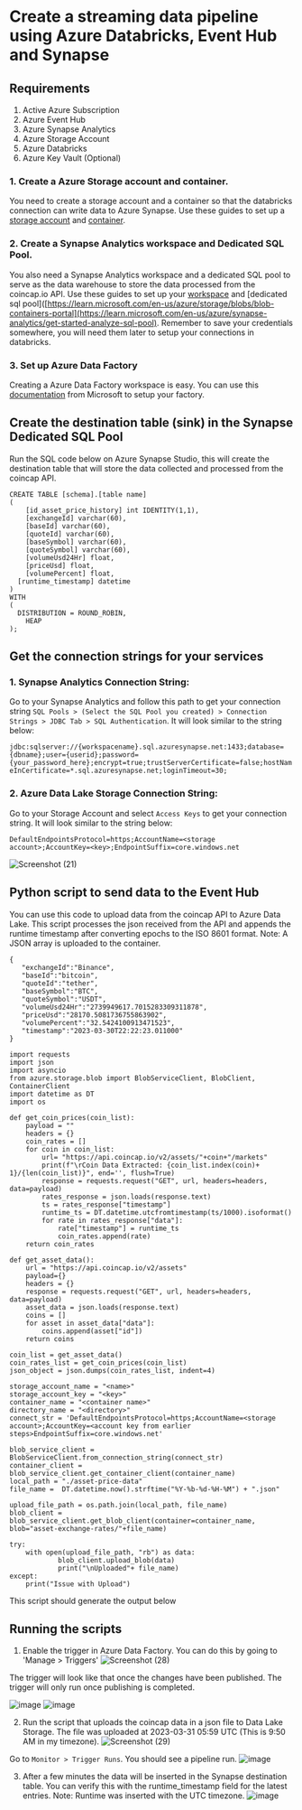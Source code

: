 # Create a streaming data pipeline using Azure Databricks, Event Hub and Synapse


## Requirements

1. Active Azure Subscription
2. Azure Event Hub 
3. Azure Synapse Analytics
4. Azure Storage Account
5. Azure Databricks
6. Azure Key Vault (Optional)

### 1. Create a Azure Storage account and container. 

You need to create a storage account and a container so that the databricks connection can write data to Azure Synapse. Use these guides to set up a [storage account](https://learn.microsoft.com/en-us/azure/storage/common/storage-account-create?tabs=azure-portal) and [container](https://learn.microsoft.com/en-us/azure/storage/blobs/blob-containers-portal).

### 2. Create a Synapse Analytics workspace and Dedicated SQL Pool. 

You also need a Synapse Analytics workspace and a dedicated SQL pool to serve as the data warehouse to store the data processed from the coincap.io API. Use these guides to set up your [workspace](https://learn.microsoft.com/en-us/azure/synapse-analytics/get-started-create-workspace) and [dedicated sql pool]([https://learn.microsoft.com/en-us/azure/storage/blobs/blob-containers-portal](https://learn.microsoft.com/en-us/azure/synapse-analytics/get-started-analyze-sql-pool). Remember to save your credentials somewhere, you will need them later to setup your connections in databricks.

### 3. Set up Azure Data Factory

Creating a Azure Data Factory workspace is easy. You can use this [documentation](https://learn.microsoft.com/en-us/azure/data-factory/quickstart-create-data-factory) from Microsoft to setup your factory. 

## Create the destination table (sink) in the Synapse Dedicated SQL Pool

Run the SQL code below on Azure Synapse Studio, this will create the destination table that will store the data collected and processed from the coincap API.

```	
CREATE TABLE [schema].[table name]
(
	[id_asset_price_history] int IDENTITY(1,1),
	[exchangeId] varchar(60),
	[baseId] varchar(60),
	[quoteId] varchar(60),
	[baseSymbol] varchar(60),
	[quoteSymbol] varchar(60),
	[volumeUsd24Hr] float,
	[priceUsd] float,
	[volumePercent] float,
  [runtime_timestamp] datetime
)
WITH
(
  DISTRIBUTION = ROUND_ROBIN,
	HEAP
);
```
## Get the connection strings for your services

### 1. Synapse Analytics Connection String: 
Go to your Synapse Analytics and follow this path to get your connection string `SQL Pools > (Select the SQL Pool you created) > Connection Strings > JDBC Tab > SQL Authentication`. It will look similar to the string below:

`jdbc:sqlserver://{workspacename}.sql.azuresynapse.net:1433;database={dbname};user={userid};password={your_password_here};encrypt=true;trustServerCertificate=false;hostNameInCertificate=*.sql.azuresynapse.net;loginTimeout=30;`

### 2. Azure Data Lake Storage Connection String: 
Go to your Storage Account and select `Access Keys` to get your connection string. It will look similar to the string below:

`DefaultEndpointsProtocol=https;AccountName=<storage account>;AccountKey=<key>;EndpointSuffix=core.windows.net`

![Screenshot (21)](https://user-images.githubusercontent.com/50084105/228976604-c7ea7b79-854b-4b3e-8151-cd031e4b0f9a.png)

## Python script to send data to the Event Hub

You can use this code to upload data from the coincap API to Azure Data Lake. This script processes the json received from the API and appends the runtime timestamp after converting epochs to the ISO 8601 format. Note: A JSON array is uploaded to the container.

```
{
   "exchangeId":"Binance",
   "baseId":"bitcoin",
   "quoteId":"tether",
   "baseSymbol":"BTC",
   "quoteSymbol":"USDT",
   "volumeUsd24Hr":"2739949617.7015283309311878",
   "priceUsd":"28170.5081736755863902",
   "volumePercent":"32.5424100913471523",
   "timestamp":"2023-03-30T22:22:23.011000"
}
```

```
import requests
import json
import asyncio
from azure.storage.blob import BlobServiceClient, BlobClient, ContainerClient
import datetime as DT
import os

def get_coin_prices(coin_list):
    payload = ""
    headers = {}
    coin_rates = []
    for coin in coin_list:
        url= "https://api.coincap.io/v2/assets/"+coin+"/markets"
        print(f"\rCoin Data Extracted: {coin_list.index(coin)+ 1}/{len(coin_list)}", end='', flush=True)
        response = requests.request("GET", url, headers=headers, data=payload)
        rates_response = json.loads(response.text)
        ts = rates_response["timestamp"]
        runtime_ts = DT.datetime.utcfromtimestamp(ts/1000).isoformat()
        for rate in rates_response["data"]:
            rate["timestamp"] = runtime_ts
            coin_rates.append(rate)  
    return coin_rates   

def get_asset_data():
    url = "https://api.coincap.io/v2/assets"
    payload={}
    headers = {}
    response = requests.request("GET", url, headers=headers, data=payload)
    asset_data = json.loads(response.text)
    coins = []
    for asset in asset_data["data"]:
        coins.append(asset["id"])
    return coins

coin_list = get_asset_data()
coin_rates_list = get_coin_prices(coin_list)
json_object = json.dumps(coin_rates_list, indent=4)

storage_account_name = "<name>"
storage_account_key = "<key>"
container_name = "<container name>"
directory_name = "<directory>"
connect_str = 'DefaultEndpointsProtocol=https;AccountName=<storage account>;AccountKey=<account key from earlier steps>EndpointSuffix=core.windows.net'

blob_service_client = BlobServiceClient.from_connection_string(connect_str)
container_client = blob_service_client.get_container_client(container_name)
local_path = "./asset-price-data"
file_name =  DT.datetime.now().strftime("%Y-%b-%d-%H-%M") + ".json"

upload_file_path = os.path.join(local_path, file_name)
blob_client = blob_service_client.get_blob_client(container=container_name, blob="asset-exchange-rates/"+file_name)

try:
    with open(upload_file_path, "rb") as data:
            blob_client.upload_blob(data)
            print("\nUploaded"+ file_name)
except:
    print("Issue with Upload")
```
This script should generate the output below



## Running the scripts

1. Enable the trigger in Azure Data Factory. You can do this by going to 'Manage > Triggers'
![Screenshot (28)](https://user-images.githubusercontent.com/50084105/229034613-019be370-769f-4c3a-8bf9-af0bba181932.png)

The trigger will look like that once the changes have been published. The trigger will only run once publishing is completed.

![image](https://user-images.githubusercontent.com/50084105/229030556-fdf0907a-f86f-4984-90ee-c00801d08f36.png)
![image](https://user-images.githubusercontent.com/50084105/229035291-e65befd0-fd0f-4007-88f8-54451e09a64d.png)

2. Run the script that uploads the coincap data in a json file to Data Lake Storage. The file was uploaded at 2023-03-31 05:59 UTC (This is 9:50 AM in my timezone).
![Screenshot (29)](https://user-images.githubusercontent.com/50084105/229036412-35c2aa08-1ad6-42fa-bee9-a781d455eb58.png)

Go to `Monitor > Trigger Runs`. You should see a pipeline run.
![image](https://user-images.githubusercontent.com/50084105/229036221-3efb4dcd-55f0-40c6-acd7-b9fe1010e424.png)

3. After a few minutes the data will be inserted in the Synapse destination table. You can verify this with the runtime_timestamp field for the latest entries. Note: Runtime was inserted with the UTC timezone.
![image](https://user-images.githubusercontent.com/50084105/229036558-ae8dfe5c-d869-48b9-b255-eca26b99aff0.png)

